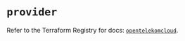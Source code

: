 # `provider`

Refer to the Terraform Registry for docs: [`opentelekomcloud`](https://registry.terraform.io/providers/opentelekomcloud/opentelekomcloud/1.36.26/docs).
